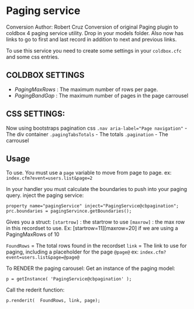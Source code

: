 ﻿# Paging service

Conversion Author:  Robert Cruz
Conversion of original Paging plugin to coldbox 4 paging service utility.  Drop in your models folder.
Also now has links to go to first and last record in addition to next and previous links.

To use this service you need to create some settings in your `coldbox.cfc` and some
css entries.

## COLDBOX SETTINGS
- *PagingMaxRows* : The maximum number of rows per page.
- *PagingBandGap* : The maximum number of pages in the page carrousel

## CSS SETTINGS:
Now using bootstraps pagination css
`.nav aria-label="Page navigation"` - The div container
`.pagingTabsTotals` - The totals
`.pagination` - The carrousel

## Usage

To use. You must use a `page` variable to move from page to page.
ex: `index.cfm?event=users.list&page=2`

In your handler you must calculate the boundaries to push into your paging query.
inject the paging service:

```
property name="pagingService" inject="PagingService@cbpagination";
prc.boundaries = pagingServince.getBoundaries();
```

Gives you a struct:
`[startrow]` : the startrow to use
`[maxrow]` : the max row in this recordset to use.
Ex: [startrow=11][maxrow=20] if we are using a PagingMaxRows of 10

`FoundRows` = The total rows found in the recordset
`link` = The link to use for paging, including a placeholder for the page `@page@`
	ex: `index.cfm?event=users.list&page=@page@`

To RENDER the paging carousel:
Get an instance of the paging model:  

```
p = getInstance( 'PagingService@cbpagination' );
```

Call the rederit function: 

```
p.renderit(  FoundRows, link, page);
```
